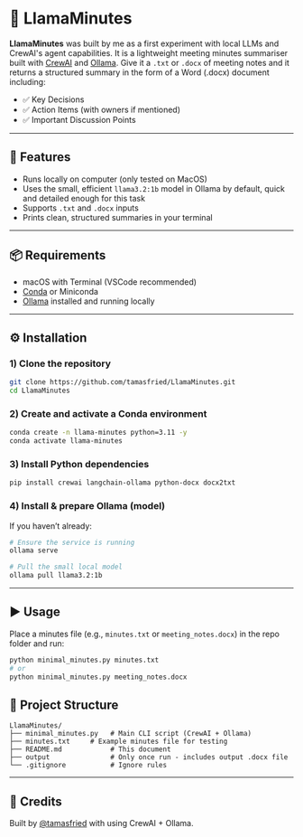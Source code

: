 # 📝 LlamaMinutes

**LlamaMinutes** was built by me as a first experiment with local LLMs and CrewAI's agent capabilities. It is a lightweight meeting minutes summariser built with [CrewAI](https://github.com/joaomdmoura/crewai) and [Ollama](https://ollama.com).
Give it a `.txt` or `.docx` of meeting notes and it returns a structured summary in the form of a Word (.docx) document including:

- ✅ Key Decisions  
- ✅ Action Items (with owners if mentioned)  
- ✅ Important Discussion Points  

---

## 🚀 Features

- Runs locally on computer (only tested on MacOS)
- Uses the small, efficient `llama3.2:1b` model in Ollama by default, quick and detailed enough for this task
- Supports `.txt` and `.docx` inputs  
- Prints clean, structured summaries in your terminal  

---

## 📦 Requirements

- macOS with Terminal (VSCode recommended)  
- [Conda](https://docs.conda.io/en/latest/) or Miniconda  
- [Ollama](https://ollama.com) installed and running locally  

---

## ⚙️ Installation

### 1) Clone the repository
```bash
git clone https://github.com/tamasfried/LlamaMinutes.git
cd LlamaMinutes
```

### 2) Create and activate a Conda environment
```bash
conda create -n llama-minutes python=3.11 -y
conda activate llama-minutes
```

### 3) Install Python dependencies
```bash
pip install crewai langchain-ollama python-docx docx2txt
```

### 4) Install & prepare Ollama (model)
If you haven’t already:
```bash
# Ensure the service is running
ollama serve

# Pull the small local model
ollama pull llama3.2:1b
```

---

## ▶️ Usage

Place a minutes file (e.g., `minutes.txt` or `meeting_notes.docx`) in the repo folder and run:

```bash
python minimal_minutes.py minutes.txt
# or
python minimal_minutes.py meeting_notes.docx
```

## 📂 Project Structure

```
LlamaMinutes/
├── minimal_minutes.py   # Main CLI script (CrewAI + Ollama)
├── minutes.txt     # Example minutes file for testing
├── README.md            # This document
├── output               # Only once run - includes output .docx file
└── .gitignore           # Ignore rules
```

---


## 🙌 Credits

Built by [@tamasfried](https://github.com/tamasfried) with using CrewAI + Ollama.  
